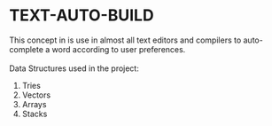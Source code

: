 # TEXT-AUTO-BUILD
This concept in is use in almost all text editors and compilers to auto-complete a word according to user preferences.<br>                                               
Data Structures used in the project:
<ol>
  <li> Tries</li>
  <li>  Vectors</li>
  <li>  Arrays</li>
  <li>   Stacks</li>
</ol>

